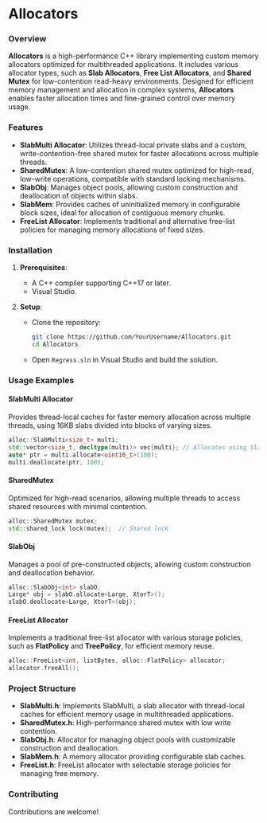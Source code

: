 # Allocators

### Overview
**Allocators** is a high-performance C++ library implementing custom memory allocators optimized for multithreaded applications. It includes various allocator types, such as **Slab Allocators**, **Free List Allocators**, and **Shared Mutex** for low-contention read-heavy environments. Designed for efficient memory management and allocation in complex systems, **Allocators** enables faster allocation times and fine-grained control over memory usage.

### Features
- **SlabMulti Allocator**: Utilizes thread-local private slabs and a custom, write-contention-free shared mutex for faster allocations across multiple threads.
- **SharedMutex**: A low-contention shared mutex optimized for high-read, low-write operations, compatible with standard locking mechanisms.
- **SlabObj**: Manages object pools, allowing custom construction and deallocation of objects within slabs.
- **SlabMem**: Provides caches of uninitialized memory in configurable block sizes, ideal for allocation of contiguous memory chunks.
- **FreeList Allocator**: Implements traditional and alternative free-list policies for managing memory allocations of fixed sizes.

### Installation
1. **Prerequisites**:
   - A C++ compiler supporting C++17 or later.
   - Visual Studio.

2. **Setup**:
   - Clone the repository:
     ```bash
     git clone https://github.com/YourUsername/Allocators.git
     cd Allocators
     ```
   - Open `Regress.sln` in Visual Studio and build the solution.

### Usage Examples

#### SlabMulti Allocator
Provides thread-local caches for faster memory allocation across multiple threads, using 16KB slabs divided into blocks of varying sizes.

```cpp
alloc::SlabMulti<size_t> multi;
std::vector<size_t, decltype(multi)> vec{multi}; // Allocates using SlabMulti
auto* ptr = multi.allocate<uint16_t>(100);
multi.deallocate(ptr, 100);
```

#### SharedMutex
Optimized for high-read scenarios, allowing multiple threads to access shared resources with minimal contention.

```cpp
alloc::SharedMutex mutex;
std::shared_lock lock(mutex);  // Shared lock
```

#### SlabObj
Manages a pool of pre-constructed objects, allowing custom construction and deallocation behavior.

```cpp
alloc::SlabObj<int> slabO;
Large* obj = slabO.allocate<Large, XtorT>();
slabO.deallocate<Large, XtorT>(obj);
```

#### FreeList Allocator
Implements a traditional free-list allocator with various storage policies, such as **FlatPolicy** and **TreePolicy**, for efficient memory reuse.

```cpp
alloc::FreeList<int, listBytes, alloc::FlatPolicy> allocator;
allocator.freeAll();
```

### Project Structure
- **SlabMulti.h**: Implements SlabMulti, a slab allocator with thread-local caches for efficient memory usage in multithreaded applications.
- **SharedMutex.h**: High-performance shared mutex with low write contention.
- **SlabObj.h**: Allocator for managing object pools with customizable construction and deallocation.
- **SlabMem.h**: A memory allocator providing configurable slab caches.
- **FreeList.h**: FreeList allocator with selectable storage policies for managing free memory.

### Contributing
Contributions are welcome!
